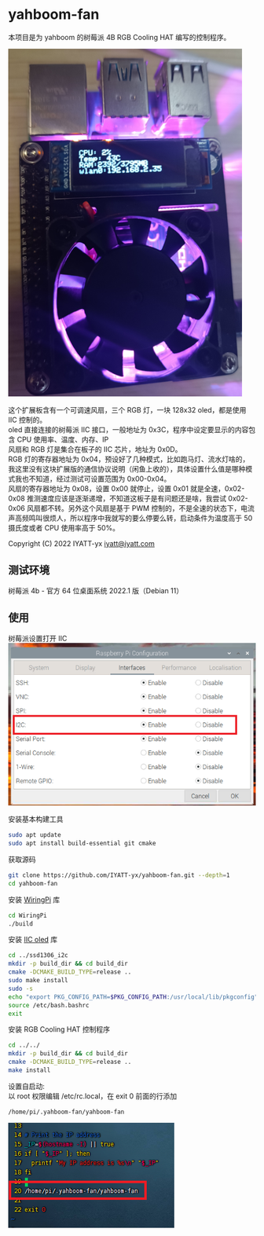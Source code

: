 # yahboom-fan
本项目是为 yahboom 的树莓派 4B RGB Cooling HAT 编写的控制程序。  

![](res/show.png)

这个扩展板含有一个可调速风扇，三个 RGB 灯，一块 128x32 oled，都是使用 IIC 控制的。  
oled 直接连接的树莓派 IIC 接口，一般地址为 0x3C，程序中设定要显示的内容包含 CPU 使用率、温度、内存、IP  
风扇和 RGB 灯是集合在板子的 IIC 芯片，地址为 0x0D。  
RGB 灯的寄存器地址为 0x04，预设好了几种模式，比如跑马灯、流水灯啥的，我这里没有这块扩展版的通信协议说明（闲鱼上收的），具体设置什么值是哪种模式我也不知道，经过测试可设置范围为 0x00-0x04。  
风扇的寄存器地址为 0x08，设置 0x00 就停止，设置 0x01 就是全速，0x02-0x08 推测速度应该是逐渐递增，不知道这板子是有问题还是啥，我尝试 0x02-0x06 风扇都不转。另外这个风扇是基于 PWM 控制的，不是全速的状态下，电流声高频鸣叫很烦人，所以程序中我就写的要么停要么转，启动条件为温度高于 50 摄氏度或者 CPU 使用率高于 50%。  

Copyright (C) 2022 IYATT-yx iyatt@iyatt.com

## 测试环境
树莓派 4b - 官方 64 位桌面系统 2022.1 版（Debian 11）  

## 使用  

树莓派设置打开 IIC  
![open IIC](res/open-IIC.png)

安装基本构建工具
```bash
sudo apt update
sudo apt install build-essential git cmake
```

获取源码
```bash
git clone https://github.com/IYATT-yx/yahboom-fan.git --depth=1
cd yahboom-fan
```

安装 [WiringPi](https://github.com/WiringPi/WiringPi) 库
```bash
cd WiringPi
./build
```

安装 [IIC oled](https://github.com/IYATT-yx/ssd1306_i2c) 库
```bash
cd ../ssd1306_i2c
mkdir -p build_dir && cd build_dir
cmake -DCMAKE_BUILD_TYPE=release ..
sudo make install
sudo -s
echo "export PKG_CONFIG_PATH=$PKG_CONFIG_PATH:/usr/local/lib/pkgconfig" >> /etc/bash.bashrc
source /etc/bash.bashrc
exit
```

安装 RGB Cooling HAT 控制程序  
```bash
cd ../../
mkdir -p build_dir && cd build_dir
cmake -DCMAKE_BUILD_TYPE=release ..
make install
```

设置自启动:  
以 root 权限编辑 /etc/rc.local，在 exit 0 前面的行添加  
```bash
/home/pi/.yahboom-fan/yahboom-fan
```
![](res/set-start.png)
